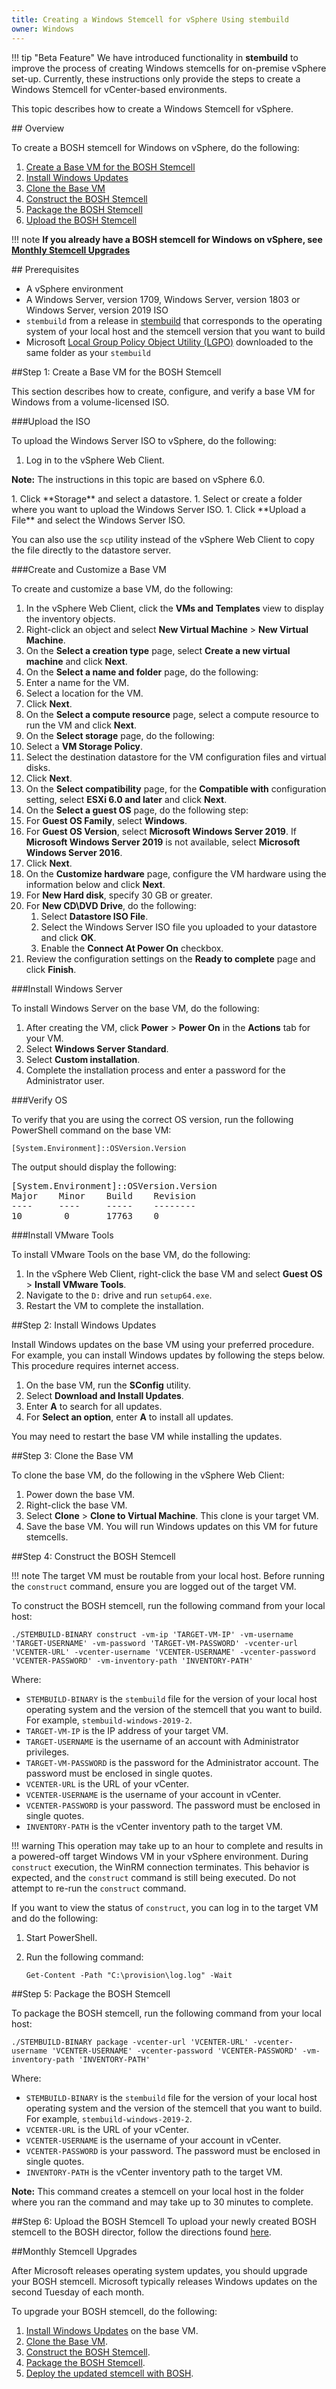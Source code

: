 ```yaml
---
title: Creating a Windows Stemcell for vSphere Using stembuild
owner: Windows
---
```

!!! tip "Beta Feature"
    We have introduced functionality in **stembuild** to improve the process of creating Windows stemcells
    for on-premise vSphere set-up. Currently, these instructions only provide the steps to create a
    Windows Stemcell for vCenter-based environments.

This topic describes how to create a Windows Stemcell for vSphere.

##<a id='overview'></a> Overview

To create a BOSH stemcell for Windows on vSphere, do the following:

1. [Create a Base VM for the BOSH Stemcell](#create-base-vm)
1. [Install Windows Updates](#install-windows-updates)
1. [Clone the Base VM](#clone-vm)
1. [Construct the BOSH Stemcell](#construct-stemcell)
1. [Package the BOSH Stemcell](#package-stemcell)
1. [Upload the BOSH Stemcell](#upload-stemcell)

!!! note
    **If you already have a BOSH stemcell for Windows on vSphere,
    see [Monthly Stemcell Upgrades](#upgrade-stemcell)**

##<a id='prerequisites'></a> Prerequisites

* A vSphere environment
* A Windows Server, version 1709, Windows Server, version 1803 or Windows Server, version 2019 ISO
* `stembuild` from a release in [stembuild](https://github.com/cloudfoundry-incubator/stembuild/releases) that corresponds to the operating system of your local host and the stemcell version that you want to build
* Microsoft [Local Group Policy Object Utility (LGPO)](https://www.microsoft.com/en-us/download/details.aspx?id=55319) downloaded to the same folder as your `stembuild`

##<a id='create-base-vm'></a>Step 1: Create a Base VM for the BOSH Stemcell

This section describes how to create, configure, and verify a base VM for Windows
from a volume-licensed ISO.

###<a name='upload-windows-iso'></a>Upload the ISO

To upload the Windows Server ISO to vSphere, do the following:

1. Log in to the vSphere Web Client.
  <p class="note"><strong>Note:</strong> The instructions in this topic are based on vSphere 6.0.</p>
1. Click **Storage** and select a datastore.
1. Select or create a folder where you want to upload the Windows Server ISO.
1. Click **Upload a File** and select the Windows Server ISO.

You can also use the `scp` utility instead of the vSphere Web Client to copy the file directly to the datastore server.

###<a name='create-customize-vm'></a>Create and Customize a Base VM

To create and customize a base VM, do the following:

1. In the vSphere Web Client, click the **VMs and Templates** view to display the inventory objects.
1. Right-click an object and select **New Virtual Machine** > **New Virtual Machine**.
1. On the **Select a creation type** page, select **Create a new virtual machine** and click **Next**.
1. On the **Select a name and folder** page, do the following:
  1. Enter a name for the VM.
  1. Select a location for the VM.
  1. Click **Next**.
1. On the **Select a compute resource** page, select a compute resource to run the VM and click **Next**.
1. On the **Select storage** page, do the following:
  1. Select a **VM Storage Policy**.
  1. Select the destination datastore for the VM configuration files and virtual disks.
  1. Click **Next**.
1. On the **Select compatibility** page, for the **Compatible with** configuration setting, select **ESXi 6.0 and later** and click **Next**.
1. On the **Select a guest OS** page, do the following step:
  1. For **Guest OS Family**, select **Windows**.
  1. For **Guest OS Version**, select **Microsoft Windows Server 2019**. If **Microsoft Windows Server 2019** is not
     available, select **Microsoft Windows Server 2016**.
  1. Click **Next**.
1. On the **Customize hardware** page, configure the VM hardware using the information below and click **Next**.
  1. For **New Hard disk**, specify 30 GB or greater.
  1. For **New CD\DVD Drive**, do the following:
		1. Select **Datastore ISO File**.
		1. Select the Windows Server ISO file you uploaded to your datastore and click **OK**.
		1. Enable the **Connect At Power On** checkbox.
1. Review the configuration settings on the **Ready to complete** page and click **Finish**.

###<a name='install-windows-server'></a>Install Windows Server

To install Windows Server on the base VM, do the following:

1. After creating the VM, click **Power** > **Power On** in the **Actions** tab for your VM.
1. Select **Windows Server Standard**.
1. Select **Custom installation**.
1. Complete the installation process and enter a password for the Administrator user.

###<a name='verify-os'></a>Verify OS

To verify that you are using the correct OS version, run the following PowerShell command on the base VM:

<pre><code>&#91;System.Environment&#93;::OSVersion.Version</code></pre>

The output should display the following:

<pre class="terminal">
&#91;System.Environment&#93;::OSVersion.Version
Major    Minor    Build    Revision
----     ----     -----    --------
10        0       17763    0
</pre>

###<a name='install-vmware-tools'></a>Install VMware Tools

To install VMware Tools on the base VM, do the following:

1. In the vSphere Web Client, right-click the base VM and select **Guest OS** > **Install VMware Tools**.
1. Navigate to the `D:` drive and run `setup64.exe`.
1. Restart the VM to complete the installation.

##<a id='install-windows-updates'></a>Step 2: Install Windows Updates

Install Windows updates on the base VM using your preferred procedure.
For example, you can install Windows updates by following the steps below. This procedure requires internet access.

1. On the base VM, run the **SConfig** utility.
1. Select **Download and Install Updates**.
1. Enter **A** to search for all updates.
1. For **Select an option**, enter **A** to install all updates.

You may need to restart the base VM while installing the updates.

##<a id='clone-vm'></a>Step 3: Clone the Base VM

To clone the base VM, do the following in the vSphere Web Client:

1. Power down the base VM.
1. Right-click the base VM.
1. Select **Clone** > **Clone to Virtual Machine**. This clone is your target VM.
1. Save the base VM. You will run Windows updates on this VM for future stemcells.

##<a id='construct-stemcell'></a>Step 4: Construct the BOSH Stemcell

!!! note
    The target VM must be routable from your local host. Before running the <code>construct</code> command, ensure you are logged out of the target VM.</p>

To construct the BOSH stemcell, run the following command from your local host:

```
./STEMBUILD-BINARY construct -vm-ip 'TARGET-VM-IP' -vm-username 'TARGET-USERNAME' -vm-password 'TARGET-VM-PASSWORD' -vcenter-url 'VCENTER-URL' -vcenter-username 'VCENTER-USERNAME' -vcenter-password 'VCENTER-PASSWORD' -vm-inventory-path 'INVENTORY-PATH'
```

Where:

* `STEMBUILD-BINARY` is the `stembuild` file for the version of your local host operating system and the
version of the stemcell that you want to build. For example, `stembuild-windows-2019-2`.
* `TARGET-VM-IP` is the IP address of your target VM.
* `TARGET-USERNAME` is the username of an account with Administrator privileges.
* `TARGET-VM-PASSWORD` is the password for the Administrator account. The password must be enclosed in single quotes.
* `VCENTER-URL` is the URL of your vCenter.
* `VCENTER-USERNAME` is the username of your account in vCenter.
* `VCENTER-PASSWORD` is your password. The password must be enclosed in single quotes.
* `INVENTORY-PATH` is the vCenter inventory path to the target VM.

!!! warning
    This operation may take up to an hour to complete and results in a powered-off target Windows VM in your vSphere environment.
    During <code>construct</code> execution, the WinRM connection terminates. This behavior is expected, and the <code>construct</code> command is still being executed.
    Do not attempt to re-run the <code>construct</code> command.</p>

If you want to view the status of `construct`, you can log in to the target VM and do the following:

1. Start PowerShell.
1. Run the following command:

    ```
    Get-Content -Path "C:\provision\log.log" -Wait
    ```

##<a id='package-stemcell'></a>Step 5: Package the BOSH Stemcell

To package the BOSH stemcell, run the following command from your local host:

```
./STEMBUILD-BINARY package -vcenter-url 'VCENTER-URL' -vcenter-username 'VCENTER-USERNAME' -vcenter-password 'VCENTER-PASSWORD' -vm-inventory-path 'INVENTORY-PATH'
```

Where:

* `STEMBUILD-BINARY` is the `stembuild` file for the version of your local host operating system and the
version of the stemcell that you want to build. For example, `stembuild-windows-2019-2`.
* `VCENTER-URL` is the URL of your vCenter.
* `VCENTER-USERNAME` is the username of your account in vCenter.
* `VCENTER-PASSWORD` is your password. The password must be enclosed in single quotes.
* `INVENTORY-PATH` is the vCenter inventory path to the target VM.

<p class='note'><strong>Note:</strong> This command creates a stemcell on your local host in the folder where you ran the command and may
take up to 30 minutes to complete.</p>

##<a id='upload-stemcell'></a>Step 6: Upload the BOSH Stemcell
To upload your newly created BOSH stemcell to the BOSH director, follow the directions found [here](https://bosh.io/docs/uploading-stemcells/).

##<a id='upgrade-stemcell'></a>Monthly Stemcell Upgrades

After Microsoft releases operating system updates, you should upgrade your BOSH stemcell. Microsoft typically
releases Windows updates on the second Tuesday of each month.

To upgrade your BOSH stemcell, do the following:

1. [Install Windows Updates](#install-windows-updates) on the base VM.
1. [Clone the Base VM](#clone-vm).
1. [Construct the BOSH Stemcell](#construct-stemcell).
1. [Package the BOSH Stemcell](#package-stemcell).
1. [Deploy the updated stemcell with BOSH](https://bosh.io/docs/uploading-stemcells/). 
